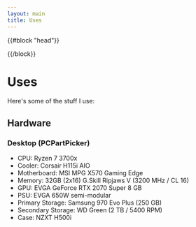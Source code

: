 ```yaml
---
layout: main
title: Uses
---
```

{{#block "head"}}
<link rel="stylesheet" href="/css/prose.css" />
{{/block}}

<div class="container mx-auto text-left py-2 px-6 content-section">
  <h1 class="h2 my-4"><span class="h2--border">Uses</h1>

  Here's some of the stuff I use:

  <h2 class="font-bold text-xl my-4">Hardware</h2>
  <h3 class="font-bold text-lg my-2">Desktop (PCPartPicker)</h3><!--https://pcpartpicker.com/user/vcp123/saved/#view=rtfXbv-->

 - CPU: Ryzen 7 3700x</li> <!---->
 - Cooler: Corsair H115i AIO</li>
 - Motherboard: MSI MPG X570 Gaming Edge</li> <!--https://www.msi.com/Motherboard/MPG-X570-GAMING-EDGE-WIFI-->
 - Memory: 32GB (2x16) G.Skill Ripjaws V (3200 MHz / CL 16)</li> <!--F4-3200C16-32GVK-->
 - GPU: EVGA GeForce RTX 2070 Super 8 GB</li>
 - PSU: EVGA 650W semi-modular</li>
 - Primary Storage: Samsung 970 Evo Plus (250 GB)</li>
 - Secondary Storage: WD Green (2 TB / 5400 RPM)</li>
 - Case: NZXT H500i</li>
</div>
